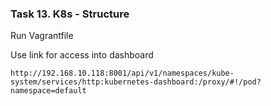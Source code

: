 ### Task 13. K8s - Structure

Run Vagrantfile

Use link for access into dashboard
```
http://192.168.10.118:8001/api/v1/namespaces/kube-system/services/http:kubernetes-dashboard:/proxy/#!/pod?namespace=default
```
